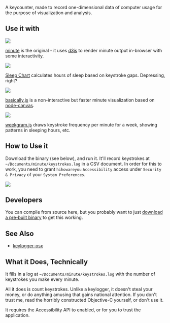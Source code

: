 A keycounter, made to record one-dimensional data of computer usage for the purpose of visualization and analysis.

## Use it with

![](http://macwright.org/graphics/minute_new.png)

[minute](https://github.com/tmcw/minute) is the original - it uses
[d3js](http://d3js.org/) to render minute output in-browser with some interactivity.

![](http://farm9.staticflickr.com/8045/8122970298_240635ef10_c.jpg)

[Sleep Chart](https://gist.github.com/3955066) calculates hours of sleep
based on keystroke gaps. Depressing, right?

![](http://farm9.staticflickr.com/8467/8123037480_a3c6af9f04_z.jpg)

[basically.js](https://gist.github.com/3955198) is a non-interactive but
faster minute visualization based on [node-canvas](https://github.com/LearnBoost/node-canvas).

![](http://farm9.staticflickr.com/8468/8150771592_514125731f_o.png)

[weekgram.js](https://gist.github.com/2410842) draws keystroke frequency per
minute for a week, showing patterns in sleeping hours, etc.

## How to Use it

Download the binary (see below), and run it. It'll record keystrokes at `~/Documents/minute/keystrokes.log` in a
CSV document. In order for this to work, you need to grant `hihowareyou` `Accessibility` access under `Security & Privacy` of your `System Preferences`.

![](https://cloud.githubusercontent.com/assets/1551510/3465657/6f4a19e2-026c-11e4-8697-c1065fcbc97b.png)

## Developers

You can compile from source here, but you probably want to just [download a pre-built binary](https://github.com/tmcw/minute-agent/downloads)
to get this working.

## See Also

* [keylogger-osx](https://github.com/dannvix/keylogger-osx)

## What it Does, Technically

It fills in a log at `~/Documents/minute/keystrokes.log` with
the number of keystrokes you make every minute.

All it does is count keystrokes. Unlike a keylogger,
it doesn't steal your money, or do anything amusing that gains
national attention. If you don't trust me,
read the horribly constructed Objective-C yourself, or
don't use it.

It requires the Accessibility API to enabled,
or for you to trust the application.
